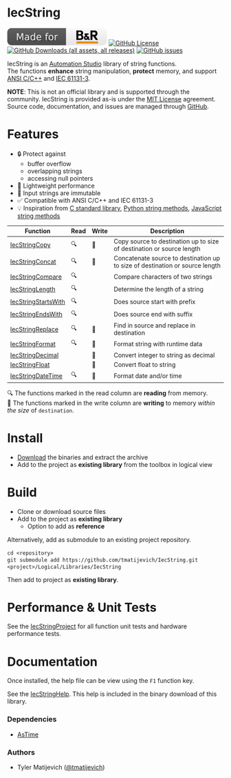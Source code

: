 # IecString

[![Made for B&R](https://raw.githubusercontent.com/hilch/BandR-badges/dfd5e264d7d2dd369fd37449605673f779db437d/Made-For-BrAutomation.svg)](https://www.br-automation.com)
[![GitHub License](https://img.shields.io/github/license/tmatijevich/IecString)](https://github.com/tmatijevich/IecString?tab=MIT-1-ov-file#MIT-1-ov-file)
[![GitHub Downloads (all assets, all releases)](https://img.shields.io/github/downloads/tmatijevich/IecString/total)](https://github.com/tmatijevich/IecString/releases/latest/download/IecString.zip)
[![GitHub issues](https://img.shields.io/github/issues-raw/tmatijevich/IecString)](https://github.com/tmatijevich/IecString/issues)

IecString is an [Automation Studio](https://www.br-automation.com/en-us/products/software/automation-software/automation-studio/) library of string functions.  
The functions **enhance** string manipulation, **protect** memory, and support [ANSI C/C++](https://en.wikipedia.org/wiki/ANSI_C) and [IEC 61131-3](https://en.wikipedia.org/wiki/IEC_61131-3).

**NOTE**: This is not an official library and is supported through the community.  IecString is provided as-is under the [MIT License](https://mit-license.org/) agreement.  Source code, documentation, and issues are managed through [GitHub](https://github.com/tmatijevich/IecString).

# Features

* :lock: Protect against
    * buffer overflow
    * overlapping strings
    * accessing null pointers
* :rocket: Lightweight performance
* :no_entry_sign: Input strings are immutable
* :white_check_mark: Compatible with ANSI C/C++ and IEC 61131-3
* :bulb: Inspiration from [C standard library](https://cplusplus.com/reference/clibrary/), [Python string methods](https://docs.python.org/3/library/stdtypes.html#string-methods), [JavaScript string methods](https://developer.mozilla.org/en-US/docs/Web/JavaScript/Reference/Global_Objects/String#instance_methods)


Function | Read | Write | Description
---|---|---|---
[IecStringCopy](https://github.com/tmatijevich/IecString/blob/main/IecString.fun#L2) | :mag: | :memo: | Copy source to destination up to size of destination or source length
[IecStringConcat](https://github.com/tmatijevich/IecString/blob/main/IecString.fun#L10) | :mag: | :memo: | Concatenate source to destination up to size of destination or source length
[IecStringCompare](https://github.com/tmatijevich/IecString/blob/main/IecString.fun#L18) | :mag: | | Compare characters of two strings
[IecStringLength](https://github.com/tmatijevich/IecString/blob/main/IecString.fun#L26) | :mag: | | Determine the length of a string
[IecStringStartsWith](https://github.com/tmatijevich/IecString/blob/main/IecString.fun#L32) | :mag: | | Does source start with prefix
[IecStringEndsWith](https://github.com/tmatijevich/IecString/blob/main/IecString.fun#L39) | :mag: | | Does source end with suffix
[IecStringReplace](https://github.com/tmatijevich/IecString/blob/main/IecString.fun#L46) | :mag: | :memo: | Find in source and replace in destination
[IecStringFormat](https://github.com/tmatijevich/IecString/blob/main/IecString.fun#L56) | :mag: | :memo: | Format string with runtime data
[IecStringDecimal](https://github.com/tmatijevich/IecString/blob/main/IecString.fun#L65) | | :memo: | Convert integer to string as decimal
[IecStringFloat](https://github.com/tmatijevich/IecString/blob/main/IecString.fun#L75) | | :memo: | Convert float to string
[IecStringDateTime](https://github.com/tmatijevich/IecString/blob/main/IecString.fun#L86) | :mag: | :memo: | Format date and/or time

:mag: The functions marked in the read column are **reading** from memory.  
:memo: The functions marked in the write column are **writing** to memory *within the size* of `destination`.

# Install

- [Download](https://github.com/tmatijevich/IecString/releases/latest/download/IecString.zip) the binaries and extract the archive
- Add to the project as **existing library** from the toolbox in logical view

# Build

- Clone or download source files
- Add to the project as **existing library**
    - Option to add as **reference**

Alternatively, add as submodule to an existing project repository.

```
cd <repository>
git submodule add https://github.com/tmatijevich/IecString.git <project>/Logical/Libraries/IecString
```

Then add to project as **existing library**.

# Performance & Unit Tests

See the [IecStringProject](https://github.com/tmatijevich/IecStringProject) for all function unit tests and hardware performance tests.

# Documentation

Once installed, the help file can be view using the `F1` function key.

See the [IecStringHelp](https://github.com/tmatijevich/IecStringHelp).  This help is included in the binary download of this library.

### Dependencies

- [AsTime](https://help.br-automation.com/#/en/4/libraries%2Fastime%2Fastime.html)

### Authors

- Tyler Matijevich ([@tmatijevich](https://github.com/tmatijevich))
